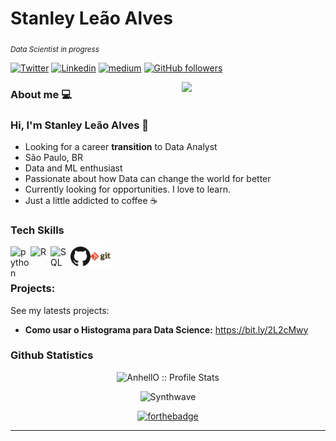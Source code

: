 # Stanley Leão Alves
<sub>*Data Scientist in progress* </sub>

[![Twitter](https://img.shields.io/badge/-Twitter-222222?style=flat-square&logo=twitter&logoColor=white&link=https://twitter.com/Stanleynista)](https://twitter.com/Stanleynista)
[![Linkedin](https://img.shields.io/badge/-LinkedIn-222222?style=flat-square&logo=Linkedin&logoColor=white&link=https://www.linkedin.com/in/stanley-leao-alves/)](https://www.linkedin.com/in/stanley-leao-alves/)
[![medium](https://aleen42.github.io/badges/src/medium.svg)](https://medium.com/@falecomstanley)
[![GitHub followers](https://img.shields.io/github/followers/EngincanV.svg?style=social&label=Follow&maxAge=2592000)](https://github.com/Stanleynista?tab=followers)

<img align='right' src="https://media.giphy.com/media/M9gbBd9nbDrOTu1Mqx/giphy.gif" width="230">


### About me 💻 ###

<h3 align="left"> Hi, I'm Stanley Leão Alves 👋 </h3>

- Looking for a career **transition** to Data Analyst
- São Paulo, BR 
- Data and ML enthusiast
- Passionate about how Data can change the world for better
- Currently looking for opportunities. I love to learn.
- Just a little addicted to coffee ☕

### Tech Skills

<img align="left" alt="python" width="32px" src="https://cdn.jsdelivr.net/npm/simple-icons@3.4.0/icons/python.svg" />

<img align="left" alt="R" width="32px" src="https://cdn.jsdelivr.net/npm/simple-icons@3.4.0/icons/r.svg" />

<img align="left" alt="SQL" width="32px" src="https://cdn.jsdelivr.net/npm/simple-icons@3.4.0/icons/mysql.svg" />

<img align="left" alt="GitHub" width="32px" src="https://raw.githubusercontent.com/github/explore/78df643247d429f6cc873026c0622819ad797942/topics/github/github.png" />

<img align="left" alt="Git" width="32px" src="https://raw.githubusercontent.com/github/explore/80688e429a7d4ef2fca1e82350fe8e3517d3494d/topics/git/git.png" />

<br />
<br />


### Projects:
See my latests projects:

* **Como usar o Histograma para Data Science:** https://bit.ly/2L2cMwy

### Github Statistics
<div align="center">
  
<p align="center"><img src="https://github-readme-stats.vercel.app/api?username=Stanleynista&show_icons=true&theme=synthwave" alt="AnhellO :: Profile Stats" /></p>

<p align="center"><img src="https://thumbs.gfycat.com/GoodnaturedFondGaur-size_restricted.gif" alt="Synthwave" height="300" width="500"></p>

[![forthebadge](https://forthebadge.com/images/badges/built-with-love.svg)](https://forthebadge.com)

---

